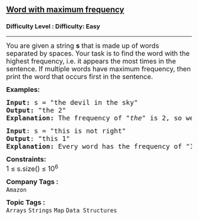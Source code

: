 <h2><a href="https://www.geeksforgeeks.org/problems/word-with-maximum-frequency0120/1?page=13&category=Strings&sortBy=submissions">Word with maximum frequency</a></h2><h3>Difficulty Level : Difficulty: Easy</h3><hr><div class="problems_problem_content__Xm_eO"><p><span style="font-size: 18px;">You are given a string <strong>s</strong>&nbsp;that is made up of words separated by spaces. Your task is to find the word with the highest frequency, i.e. it appears the most times in the sentence. If multiple words have maximum frequency, then print the word that occurs first in the sentence.</span></p>
<p><span style="font-size: 18px;"><strong>Examples:</strong></span></p>
<pre><span style="font-size: 18px;"><strong>Input:</strong> s = "the devil in the sky"
<strong>Output:</strong> "the 2"
<strong>Explanation: </strong>The frequency of "<em>the"</em> is 2, so we return "<em>the"</em> and its frequency "2" i.e., <strong>"the 2" 
</strong></span></pre>
<pre><span style="font-size: 18px;"><strong>Input</strong>: s = "this is not right"
<strong>Output</strong>: "this 1"
<strong>Explanation: </strong>Every word has the frequency of "1", so we return "<em>this 1" </em>as <em>this </em>occurs first in the sentence. 
</span></pre>
<p><span style="font-size: 18px;"><strong>Constraints:</strong><br>1 ≤ s.size() ≤ 10<sup>6</sup></span></p></div><p><span style=font-size:18px><strong>Company Tags : </strong><br><code>Amazon</code>&nbsp;<br><p><span style=font-size:18px><strong>Topic Tags : </strong><br><code>Arrays</code>&nbsp;<code>Strings</code>&nbsp;<code>Map</code>&nbsp;<code>Data Structures</code>&nbsp;